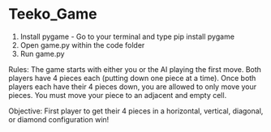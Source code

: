 # Teeko_Game
1. Install pygame - Go to your terminal and type pip install pygame
2. Open game.py within the code folder
3. Run game.py

Rules:
The game starts with either you or the AI playing the first move. Both players have 4 pieces each (putting down one piece at a time). Once both players each have their 4 pieces down, you are allowed to only move your pieces. You must move your piece to an adjacent and empty cell. 

Objective:
First player to get their 4 pieces in a horizontal, vertical, diagonal, or diamond configuration win!

